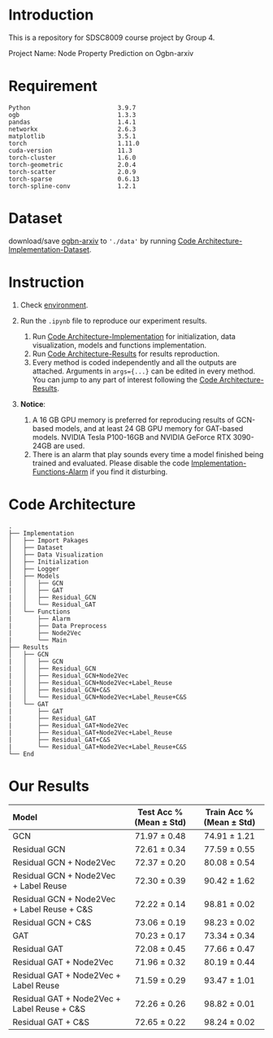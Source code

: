 # Introduction
This is a repository for SDSC8009 course project by Group 4.

Project Name: Node Property Prediction on Ogbn-arxiv

# Requirement

    Python                        3.9.7
    ogb                           1.3.3
    pandas                        1.4.1
    networkx                      2.6.3
    matplotlib                    3.5.1
    torch                         1.11.0
    cuda-version                  11.3
    torch-cluster                 1.6.0
    torch-geometric               2.0.4
    torch-scatter                 2.0.9
    torch-sparse                  0.6.13
    torch-spline-conv             1.2.1

# Dataset

download/save [ogbn-arxiv](https://ogb.stanford.edu/docs/nodeprop/#ogbn-arxiv) to `'./data'` by running [Code Architecture-Implementation-Dataset](#Code-Architecture).

# Instruction

1. Check [environment](#Environment).

2. Run the `.ipynb` file to reproduce our experiment results.
   1. Run [Code Architecture-Implementation](#Code-Architecture) for initialization, data visualization, models and functions implementation.
   2. Run [Code Architecture-Results](#Code-Architecture) for results reproduction.
   3. Every method is coded independently and all the outputs are attached. Arguments in `args={...}`  can be edited in every method. You can jump to any part of interest following the [Code Architecture-Results](#Code-Architecture).

3. **Notice**:
   1. A 16 GB GPU memory is preferred for reproducing results of GCN-based models, and at least 24 GB GPU memory for GAT-based models. NVIDIA Tesla P100-16GB and NVIDIA GeForce RTX 3090-24GB are used.
   2. There is an alarm that play sounds every time a model finished being trained and evaluated. Please disable the code [Implementation-Functions-Alarm](#Code-Architecture) if you find it disturbing.

# Code Architecture

    .
    ├── Implementation
    │   ├── Import Pakages
    │   ├── Dataset
    │   ├── Data Visualization
    │   ├── Initialization
    │   ├── Logger
    │   ├── Models
    |   │   ├── GCN
    |   │   ├── GAT
    |   │   ├── Residual_GCN
    |   │   └── Residual_GAT
    │   └── Functions
    |       ├── Alarm
    |       ├── Data Preprocess
    |       ├── Node2Vec
    |       └── Main
    ├── Results
    │   ├── GCN
    |   │   ├── GCN
    |   │   ├── Residual_GCN
    |   │   ├── Residual_GCN+Node2Vec
    |   │   ├── Residual_GCN+Node2Vec+Label_Reuse
    |   │   ├── Residual_GCN+C&S
    |   │   └── Residual_GCN+Node2Vec+Label_Reuse+C&S
    |   └── GAT
    |       ├── GAT
    |       ├── Residual_GAT
    |       ├── Residual_GAT+Node2Vec
    |       ├── Residual_GAT+Node2Vec+Label_Reuse
    |       ├── Residual_GAT+C&S
    |       └── Residual_GAT+Node2Vec+Label_Reuse+C&S
    └── End

# Our Results

Model | Test Acc % (Mean ± Std) | Train Acc % (Mean ± Std)
:-|:-:|:-:
GCN|71.97 ± 0.48|74.91 ± 1.21
Residual GCN|72.61 ± 0.34|77.59 ± 0.55
Residual GCN + Node2Vec|72.37 ± 0.20|80.08 ± 0.54
Residual GCN + Node2Vec + Label Reuse|72.30 ± 0.39|90.42 ± 1.62
Residual GCN + Node2Vec + Label Reuse + C&S|72.22 ± 0.14|98.81 ± 0.02
Residual GCN + C&S|73.06 ± 0.19|98.23 ± 0.02
GAT|70.23 ± 0.17|73.34 ± 0.34
Residual GAT|72.08 ± 0.45|77.66 ± 0.47
Residual GAT + Node2Vec|71.96 ± 0.32|80.19 ± 0.44
Residual GAT + Node2Vec + Label Reuse|71.59 ± 0.29|93.47 ± 1.01
Residual GAT + Node2Vec + Label Reuse + C&S|72.26 ± 0.26|98.82 ± 0.01
Residual GAT + C&S|72.65 ± 0.22|98.24 ± 0.02
